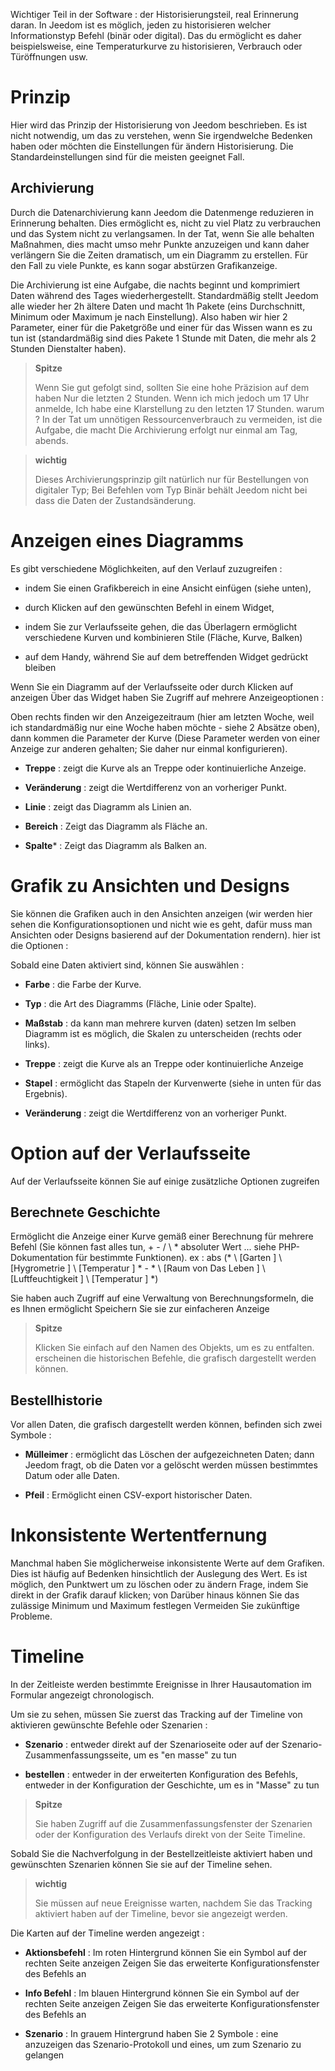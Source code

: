 Wichtiger Teil in der Software : der Historisierungsteil, real
Erinnerung daran. In Jeedom ist es möglich, jeden zu historisieren
welcher Informationstyp Befehl (binär oder digital). Das du
ermöglicht es daher beispielsweise, eine Temperaturkurve zu historisieren,
Verbrauch oder Türöffnungen usw.

Prinzip 
========

Hier wird das Prinzip der Historisierung von Jeedom beschrieben. Es ist nicht
notwendig, um das zu verstehen, wenn Sie irgendwelche Bedenken haben
oder möchten die Einstellungen für ändern
Historisierung. Die Standardeinstellungen sind für die meisten geeignet
Fall.

Archivierung 
---------

Durch die Datenarchivierung kann Jeedom die Datenmenge reduzieren
in Erinnerung behalten. Dies ermöglicht es, nicht zu viel Platz zu verbrauchen und
das System nicht zu verlangsamen. In der Tat, wenn Sie alle behalten
Maßnahmen, dies macht umso mehr Punkte anzuzeigen und kann daher
verlängern Sie die Zeiten dramatisch, um ein Diagramm zu erstellen. Für den Fall
zu viele Punkte, es kann sogar abstürzen
Grafikanzeige.

Die Archivierung ist eine Aufgabe, die nachts beginnt und komprimiert
Daten während des Tages wiederhergestellt. Standardmäßig stellt Jeedom alle wieder her
2h ältere Daten und macht 1h Pakete (eins
Durchschnitt, Minimum oder Maximum je nach Einstellung). Also haben wir
hier 2 Parameter, einer für die Paketgröße und einer für das Wissen
wann es zu tun ist (standardmäßig sind dies Pakete
1 Stunde mit Daten, die mehr als 2 Stunden Dienstalter haben).

> **Spitze**
>
> Wenn Sie gut gefolgt sind, sollten Sie eine hohe Präzision auf dem haben
> Nur die letzten 2 Stunden. Wenn ich mich jedoch um 17 Uhr anmelde,
> Ich habe eine Klarstellung zu den letzten 17 Stunden. warum ? In der Tat
> um unnötigen Ressourcenverbrauch zu vermeiden, ist die Aufgabe, die macht
> Die Archivierung erfolgt nur einmal am Tag, abends.

> **wichtig**
>
> Dieses Archivierungsprinzip gilt natürlich nur für Bestellungen von
> digitaler Typ; Bei Befehlen vom Typ Binär behält Jeedom nicht bei
> dass die Daten der Zustandsänderung.

Anzeigen eines Diagramms 
========================

Es gibt verschiedene Möglichkeiten, auf den Verlauf zuzugreifen :

-   indem Sie einen Grafikbereich in eine Ansicht einfügen (siehe unten),

-   durch Klicken auf den gewünschten Befehl in einem Widget,

-   indem Sie zur Verlaufsseite gehen, die das Überlagern ermöglicht
    verschiedene Kurven und kombinieren Stile (Fläche, Kurve, Balken)

-   auf dem Handy, während Sie auf dem betreffenden Widget gedrückt bleiben

Wenn Sie ein Diagramm auf der Verlaufsseite oder durch Klicken auf anzeigen
Über das Widget haben Sie Zugriff auf mehrere Anzeigeoptionen :

Oben rechts finden wir den Anzeigezeitraum (hier am letzten
Woche, weil ich standardmäßig nur eine Woche haben möchte - siehe
2 Absätze oben), dann kommen die Parameter der Kurve
(Diese Parameter werden von einer Anzeige zur anderen gehalten; Sie daher
nur einmal konfigurieren).

-   **Treppe** : zeigt die Kurve als an
    Treppe oder kontinuierliche Anzeige.

-   **Veränderung** : zeigt die Wertdifferenz von an
    vorheriger Punkt.

-   **Linie** : zeigt das Diagramm als Linien an.

-   **Bereich** : Zeigt das Diagramm als Fläche an.

-   **Spalte**\* : Zeigt das Diagramm als Balken an.

Grafik zu Ansichten und Designs 
=====================================

Sie können die Grafiken auch in den Ansichten anzeigen (wir werden hier sehen
die Konfigurationsoptionen und nicht wie es geht, dafür muss man
Ansichten oder Designs basierend auf der Dokumentation rendern). hier ist
die Optionen :

Sobald eine Daten aktiviert sind, können Sie auswählen :

-   **Farbe** : die Farbe der Kurve.

-   **Typ** : die Art des Diagramms (Fläche, Linie oder Spalte).

-   **Maßstab** : da kann man mehrere kurven (daten) setzen
    Im selben Diagramm ist es möglich, die Skalen zu unterscheiden
    (rechts oder links).

-   **Treppe** : zeigt die Kurve als an
    Treppe oder kontinuierliche Anzeige

-   **Stapel** : ermöglicht das Stapeln der Kurvenwerte (siehe in
    unten für das Ergebnis).

-   **Veränderung** : zeigt die Wertdifferenz von an
    vorheriger Punkt.

Option auf der Verlaufsseite 
===============================

Auf der Verlaufsseite können Sie auf einige zusätzliche Optionen zugreifen

Berechnete Geschichte 
------------------

Ermöglicht die Anzeige einer Kurve gemäß einer Berechnung für mehrere
Befehl (Sie können fast alles tun, + - / \ * absoluter Wert ... siehe
PHP-Dokumentation für bestimmte Funktionen). ex :
abs (* \ [Garten \] \ [Hygrometrie \] \ [Temperatur \] * - * \ [Raum von
Das Leben \] \ [Luftfeuchtigkeit \] \ [Temperatur \] *)

Sie haben auch Zugriff auf eine Verwaltung von Berechnungsformeln, die es Ihnen ermöglicht
Speichern Sie sie zur einfacheren Anzeige

> **Spitze**
>
> Klicken Sie einfach auf den Namen des Objekts, um es zu entfalten.
> erscheinen die historischen Befehle, die grafisch dargestellt werden können.

Bestellhistorie 
----------------------

Vor allen Daten, die grafisch dargestellt werden können, befinden sich zwei Symbole :

-   **Mülleimer** : ermöglicht das Löschen der aufgezeichneten Daten; dann
    Jeedom fragt, ob die Daten vor a gelöscht werden müssen
    bestimmtes Datum oder alle Daten.

-   **Pfeil** : Ermöglicht einen CSV-export historischer Daten.

Inkonsistente Wertentfernung 
=================================

Manchmal haben Sie möglicherweise inkonsistente Werte auf dem
Grafiken. Dies ist häufig auf Bedenken hinsichtlich der Auslegung des
Wert. Es ist möglich, den Punktwert um zu löschen oder zu ändern
Frage, indem Sie direkt in der Grafik darauf klicken; von
Darüber hinaus können Sie das zulässige Minimum und Maximum festlegen
Vermeiden Sie zukünftige Probleme.

Timeline 
========

In der Zeitleiste werden bestimmte Ereignisse in Ihrer Hausautomation im Formular angezeigt
chronologisch.

Um sie zu sehen, müssen Sie zuerst das Tracking auf der Timeline von aktivieren
gewünschte Befehle oder Szenarien :

-   **Szenario** : entweder direkt auf der Szenarioseite oder auf der
    Szenario-Zusammenfassungsseite, um es &quot;en masse&quot; zu tun

-   **bestellen** : entweder in der erweiterten Konfiguration des Befehls,
    entweder in der Konfiguration der Geschichte, um es in &quot;Masse&quot; zu tun

> **Spitze**
>
> Sie haben Zugriff auf die Zusammenfassungsfenster der Szenarien oder der
> Konfiguration des Verlaufs direkt von der Seite
> Timeline.

Sobald Sie die Nachverfolgung in der Bestellzeitleiste aktiviert haben und
gewünschten Szenarien können Sie sie auf der Timeline sehen.

> **wichtig**
>
> Sie müssen auf neue Ereignisse warten, nachdem Sie das Tracking aktiviert haben
> auf der Timeline, bevor sie angezeigt werden.

Die Karten auf der Timeline werden angezeigt :

-   **Aktionsbefehl** : Im roten Hintergrund können Sie ein Symbol auf der rechten Seite anzeigen
    Zeigen Sie das erweiterte Konfigurationsfenster des Befehls an

-   **Info Befehl** : Im blauen Hintergrund können Sie ein Symbol auf der rechten Seite anzeigen
    Zeigen Sie das erweiterte Konfigurationsfenster des Befehls an

-   **Szenario** : In grauem Hintergrund haben Sie 2 Symbole : eine anzuzeigen
    das Szenario-Protokoll und eines, um zum Szenario zu gelangen


